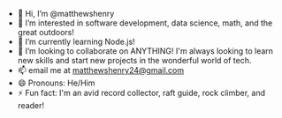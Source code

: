 - 👋 Hi, I’m @matthewshenry
- 👀 I’m interested in software development, data science, math, and the great outdoors!
- 🌱 I’m currently learning Node.js!
- 💞️ I’m looking to collaborate on ANYTHING! I'm always looking to learn new skills and start new projects in the wonderful world of tech.
- 📫 email me at matthewshenry24@gmail.com
- 😄 Pronouns: He/Him
- ⚡ Fun fact: I'm an avid record collector, raft guide, rock climber, and reader!
